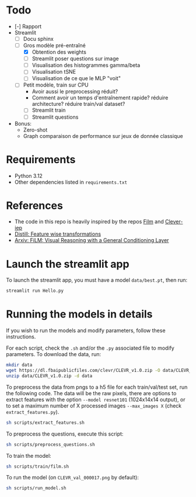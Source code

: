 # Todo
- [-] Rapport
- Streamlit
    - [ ] Docu sphinx
    - [ ] Gros modèle pré-entraîné
        - [x] Obtention des weights
        - [ ] Streamlit poser questions sur image
        - [ ] Visualisation des histogrammes gamma/beta
        - [ ] Visualisation tSNE
        - [ ] Visualisation de ce que le MLP "voit"
    - [ ] Petit modèle, train sur CPU
        - Avoir aussi le preprocessing réduit?
        - Comment avoir un temps d'entraînement rapide? réduire architecture? réduire train/val dataset?
        - [ ] Streamlit train
        - [ ] Streamlit questions
- Bonus:
    - Zero-shot
    - Graph comparaison de performance sur jeux de donnée classique

# Requirements
- Python 3.12
- Other dependencies listed in `requirements.txt`

# References
- The code in this repo is heavily inspired by the repos [Film](https://github.com/ethanjperez/film) and [Clever-iep](https://github.com/facebookresearch/clevr-iep)
- [Distill: Feature wise transformations](https://distill.pub/2018/feature-wise-transformations/)
- [Arxiv: FiLM: Visual Reasoning with a General Conditioning Layer](https://arxiv.org/pdf/1709.07871)

# Launch the streamlit app
To launch the streamlit app, you must have a model `data/best.pt`, then run:
```bash
streamlit run Hello.py
```

# Running the models in details
If you wish to run the models and modify parameters, follow these instructions.

For each script, check the `.sh` and/or the `.py` associated file to modify parameters.
To download the data, run:
```bash
mkdir data
wget https://dl.fbaipublicfiles.com/clevr/CLEVR_v1.0.zip -O data/CLEVR_v1.0.zip
unzip data/CLEVR_v1.0.zip -d data
```

To preprocess the data from pngs to a h5 file for each train/val/test set, run the following code. The data will be the raw pixels, there are options to extract features with the option `--model resnet101` (1024x14x14 output), or to set a maximum number of X processed images `--max_images X` (check `extract_features.py`).
```bash
sh scripts/extract_features.sh
```

To preprocess the questions, execute this script:
```bash
sh scripts/preprocess_questions.sh
```

To train the model:
```bash
sh scripts/train/film.sh
```

To run the model (on `CLEVR_val_000017.png` by default):
```bash
sh scripts/run_model.sh
```
